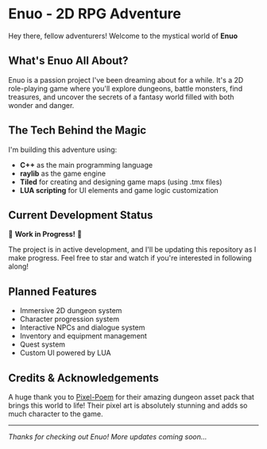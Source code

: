 # Enuo - 2D RPG Adventure

Hey there, fellow adventurers! Welcome to the mystical world of **Enuo**

## What's Enuo All About?

Enuo is a passion project I've been dreaming about for a while. It's a 2D role-playing game where you'll explore dungeons, battle monsters, find treasures, and uncover the secrets of a fantasy world filled with both wonder and danger.

## The Tech Behind the Magic

I'm building this adventure using:
- **C++** as the main programming language
- **raylib** as the game engine
- **Tiled** for creating and designing game maps (using .tmx files)
- **LUA scripting** for UI elements and game logic customization

## Current Development Status

🚧 **Work in Progress!** 🚧

The project is in active development, and I'll be updating this repository as I make progress. Feel free to star and watch if you're interested in following along!

## Planned Features

- Immersive 2D dungeon system
- Character progression system
- Interactive NPCs and dialogue system
- Inventory and equipment management
- Quest system
- Custom UI powered by LUA

## Credits & Acknowledgements

A huge thank you to [Pixel-Poem](https://pixel-poem.itch.io/dungeon-assetpuck) for their amazing dungeon asset pack that brings this world to life! Their pixel art is absolutely stunning and adds so much character to the game.

---

*Thanks for checking out Enuo! More updates coming soon...*